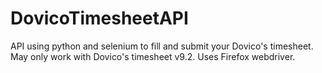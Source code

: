 # DovicoTimesheetAPI
API using python and selenium to fill and submit your Dovico's timesheet.
May only work with Dovico's timesheet v9.2.
Uses Firefox webdriver.